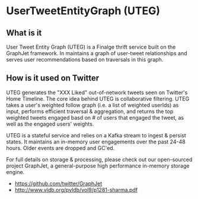 # UserTweetEntityGraph (UTEG)

## What is it

User Tweet Entity Graph (UTEG) is a Finalge thrift service built on the GraphJet framework. In maintains a graph of user-tweet relationships and serves user recommendations based on traversals in this graph.

## How is it used on Twitter

UTEG generates the "XXX Liked" out-of-network tweets seen on Twitter's Home Timeline.
The core idea behind UTEG is collaborative filtering. UTEG takes a user's weighted follow graph (i.e. a list of weighted userIds) as input,
performs efficient traversal & aggregation, and returns the top weighted tweets engaged basd on # of users that engaged the tweet, as well as
the engaged users' weights.

UTEG is a stateful service and relies on a Kafka stream to ingest & persist states. It maintains an in-memory user engagements over the past
24-48 hours. Older events are dropped and GC'ed.

For full details on storage & processing, please check out our open-sourced project GraphJet, a general-purpose high performance in-memory storage engine.

- https://github.com/twitter/GraphJet
- http://www.vldb.org/pvldb/vol9/p1281-sharma.pdf

